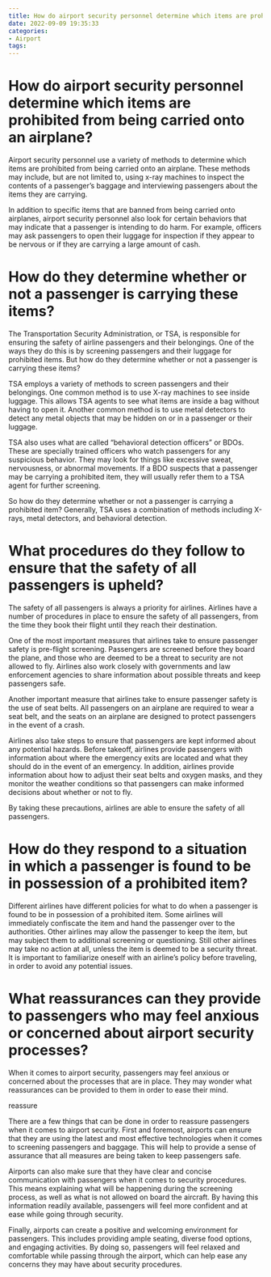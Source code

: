 ```yaml
---
title: How do airport security personnel determine which items are prohibited from being carried onto an airplane
date: 2022-09-09 19:35:33
categories:
- Airport
tags:
---
```



#  How do airport security personnel determine which items are prohibited from being carried onto an airplane?

Airport security personnel use a variety of methods to determine which items are prohibited from being carried onto an airplane. These methods may include, but are not limited to, using x-ray machines to inspect the contents of a passenger’s baggage and interviewing passengers about the items they are carrying.

In addition to specific items that are banned from being carried onto airplanes, airport security personnel also look for certain behaviors that may indicate that a passenger is intending to do harm. For example, officers may ask passengers to open their luggage for inspection if they appear to be nervous or if they are carrying a large amount of cash.

#  How do they determine whether or not a passenger is carrying these items?

The Transportation Security Administration, or TSA, is responsible for ensuring the safety of airline passengers and their belongings. One of the ways they do this is by screening passengers and their luggage for prohibited items. But how do they determine whether or not a passenger is carrying these items?

TSA employs a variety of methods to screen passengers and their belongings. One common method is to use X-ray machines to see inside luggage. This allows TSA agents to see what items are inside a bag without having to open it. Another common method is to use metal detectors to detect any metal objects that may be hidden on or in a passenger or their luggage.

TSA also uses what are called “behavioral detection officers” or BDOs. These are specially trained officers who watch passengers for any suspicious behavior. They may look for things like excessive sweat, nervousness, or abnormal movements. If a BDO suspects that a passenger may be carrying a prohibited item, they will usually refer them to a TSA agent for further screening.

So how do they determine whether or not a passenger is carrying a prohibited item? Generally, TSA uses a combination of methods including X-rays, metal detectors, and behavioral detection.

#  What procedures do they follow to ensure that the safety of all passengers is upheld?

The safety of all passengers is always a priority for airlines. Airlines have a number of procedures in place to ensure the safety of all passengers, from the time they book their flight until they reach their destination.

One of the most important measures that airlines take to ensure passenger safety is pre-flight screening. Passengers are screened before they board the plane, and those who are deemed to be a threat to security are not allowed to fly. Airlines also work closely with governments and law enforcement agencies to share information about possible threats and keep passengers safe.

Another important measure that airlines take to ensure passenger safety is the use of seat belts. All passengers on an airplane are required to wear a seat belt, and the seats on an airplane are designed to protect passengers in the event of a crash.

Airlines also take steps to ensure that passengers are kept informed about any potential hazards. Before takeoff, airlines provide passengers with information about where the emergency exits are located and what they should do in the event of an emergency. In addition, airlines provide information about how to adjust their seat belts and oxygen masks, and they monitor the weather conditions so that passengers can make informed decisions about whether or not to fly.

By taking these precautions, airlines are able to ensure the safety of all passengers.

#  How do they respond to a situation in which a passenger is found to be in possession of a prohibited item?

Different airlines have different policies for what to do when a passenger is found to be in possession of a prohibited item. Some airlines will immediately confiscate the item and hand the passenger over to the authorities. Other airlines may allow the passenger to keep the item, but may subject them to additional screening or questioning. Still other airlines may take no action at all, unless the item is deemed to be a security threat. It is important to familiarize oneself with an airline’s policy before traveling, in order to avoid any potential issues.

#  What reassurances can they provide to passengers who may feel anxious or concerned about airport security processes?

When it comes to airport security, passengers may feel anxious or concerned about the processes that are in place. They may wonder what reassurances can be provided to them in order to ease their mind.

 reassure 

There are a few things that can be done in order to reassure passengers when it comes to airport security. First and foremost, airports can ensure that they are using the latest and most effective technologies when it comes to screening passengers and baggage. This will help to provide a sense of assurance that all measures are being taken to keep passengers safe.

Airports can also make sure that they have clear and concise communication with passengers when it comes to security procedures. This means explaining what will be happening during the screening process, as well as what is not allowed on board the aircraft. By having this information readily available, passengers will feel more confident and at ease while going through security.

Finally, airports can create a positive and welcoming environment for passengers. This includes providing ample seating, diverse food options, and engaging activities. By doing so, passengers will feel relaxed and comfortable while passing through the airport, which can help ease any concerns they may have about security procedures.